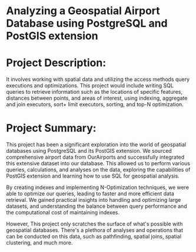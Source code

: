 # Analyzing a Geospatial Airport Database using PostgreSQL and PostGIS extension

# Project Description:

It involves working with spatial data and utilizing the access methods query executions and optimizations. This project would include writing SQL queries to retrieve information such as the locations of specific features, distances between points, and areas of interest, using indexing, aggregate and join executors, sort+ limit executors, sorting, and top-N optimization.

# Project Summary:

This project has been a significant exploration into the world of geospatial databases using PostgreSQL and its PostGIS extension. We sourced comprehensive airport data from OurAirports and successfully integrated this extensive dataset into our database. This allowed us to perform various queries, calculations, and analyses on the data, exploring the capabilities of PostGIS extension and learning how to use SQL for geospatial analysis.

By creating indexes and implementing N-Optimization techniques, we were able to optimize our queries, leading to faster and more efficient data retrieval. We gained practical insights into handling and optimizing large datasets, and understanding the balance between query performance and the computational cost of maintaining indexes.

However, This project only scratches the surface of what's possible with geospatial databases. There's a plethora of analyses and operations that can be conducted on this data, such as pathfinding, spatial joins, spatial clustering, and much more.

